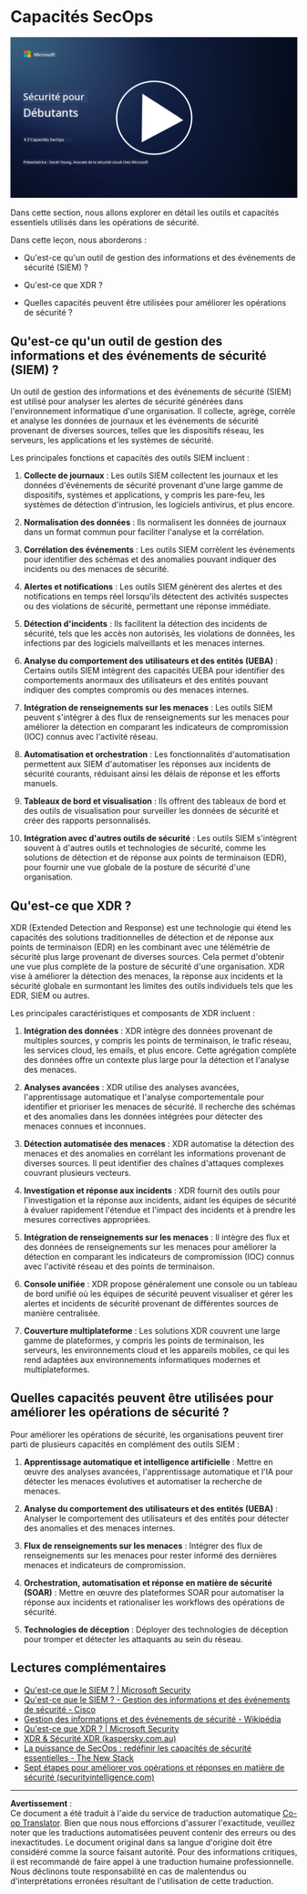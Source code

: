 <!--
CO_OP_TRANSLATOR_METADATA:
{
  "original_hash": "553eb694c89f1caca0694e8d8ab89e0e",
  "translation_date": "2025-09-03T18:49:22+00:00",
  "source_file": "4.3 SecOps capabilities.md",
  "language_code": "fr"
}
-->
# Capacités SecOps

[![Regarder la vidéo](../../translated_images/4-3_placeholder.e6e2ff578a715178985449c7f550e382f9b199847b709653a5e0af6145a8e82f.fr.png)](https://learn-video.azurefd.net/vod/player?id=bdbc1c7c-307b-4519-b8ad-b142434c0461)

Dans cette section, nous allons explorer en détail les outils et capacités essentiels utilisés dans les opérations de sécurité.

Dans cette leçon, nous aborderons :

- Qu'est-ce qu'un outil de gestion des informations et des événements de sécurité (SIEM) ?

- Qu'est-ce que XDR ?

- Quelles capacités peuvent être utilisées pour améliorer les opérations de sécurité ?

## Qu'est-ce qu'un outil de gestion des informations et des événements de sécurité (SIEM) ?

Un outil de gestion des informations et des événements de sécurité (SIEM) est utilisé pour analyser les alertes de sécurité générées dans l'environnement informatique d'une organisation. Il collecte, agrège, corrèle et analyse les données de journaux et les événements de sécurité provenant de diverses sources, telles que les dispositifs réseau, les serveurs, les applications et les systèmes de sécurité.

Les principales fonctions et capacités des outils SIEM incluent :

1. **Collecte de journaux** : Les outils SIEM collectent les journaux et les données d'événements de sécurité provenant d'une large gamme de dispositifs, systèmes et applications, y compris les pare-feu, les systèmes de détection d'intrusion, les logiciels antivirus, et plus encore.

2. **Normalisation des données** : Ils normalisent les données de journaux dans un format commun pour faciliter l'analyse et la corrélation.

3. **Corrélation des événements** : Les outils SIEM corrèlent les événements pour identifier des schémas et des anomalies pouvant indiquer des incidents ou des menaces de sécurité.

4. **Alertes et notifications** : Les outils SIEM génèrent des alertes et des notifications en temps réel lorsqu'ils détectent des activités suspectes ou des violations de sécurité, permettant une réponse immédiate.

5. **Détection d'incidents** : Ils facilitent la détection des incidents de sécurité, tels que les accès non autorisés, les violations de données, les infections par des logiciels malveillants et les menaces internes.

6. **Analyse du comportement des utilisateurs et des entités (UEBA)** : Certains outils SIEM intègrent des capacités UEBA pour identifier des comportements anormaux des utilisateurs et des entités pouvant indiquer des comptes compromis ou des menaces internes.

7. **Intégration de renseignements sur les menaces** : Les outils SIEM peuvent s'intégrer à des flux de renseignements sur les menaces pour améliorer la détection en comparant les indicateurs de compromission (IOC) connus avec l'activité réseau.

8. **Automatisation et orchestration** : Les fonctionnalités d'automatisation permettent aux SIEM d'automatiser les réponses aux incidents de sécurité courants, réduisant ainsi les délais de réponse et les efforts manuels.

9. **Tableaux de bord et visualisation** : Ils offrent des tableaux de bord et des outils de visualisation pour surveiller les données de sécurité et créer des rapports personnalisés.

10. **Intégration avec d'autres outils de sécurité** : Les outils SIEM s'intègrent souvent à d'autres outils et technologies de sécurité, comme les solutions de détection et de réponse aux points de terminaison (EDR), pour fournir une vue globale de la posture de sécurité d'une organisation.

## Qu'est-ce que XDR ?

XDR (Extended Detection and Response) est une technologie qui étend les capacités des solutions traditionnelles de détection et de réponse aux points de terminaison (EDR) en les combinant avec une télémétrie de sécurité plus large provenant de diverses sources. Cela permet d'obtenir une vue plus complète de la posture de sécurité d'une organisation. XDR vise à améliorer la détection des menaces, la réponse aux incidents et la sécurité globale en surmontant les limites des outils individuels tels que les EDR, SIEM ou autres.

Les principales caractéristiques et composants de XDR incluent :

1. **Intégration des données** : XDR intègre des données provenant de multiples sources, y compris les points de terminaison, le trafic réseau, les services cloud, les emails, et plus encore. Cette agrégation complète des données offre un contexte plus large pour la détection et l'analyse des menaces.

2. **Analyses avancées** : XDR utilise des analyses avancées, l'apprentissage automatique et l'analyse comportementale pour identifier et prioriser les menaces de sécurité. Il recherche des schémas et des anomalies dans les données intégrées pour détecter des menaces connues et inconnues.

3. **Détection automatisée des menaces** : XDR automatise la détection des menaces et des anomalies en corrélant les informations provenant de diverses sources. Il peut identifier des chaînes d'attaques complexes couvrant plusieurs vecteurs.

4. **Investigation et réponse aux incidents** : XDR fournit des outils pour l'investigation et la réponse aux incidents, aidant les équipes de sécurité à évaluer rapidement l'étendue et l'impact des incidents et à prendre les mesures correctives appropriées.

5. **Intégration de renseignements sur les menaces** : Il intègre des flux et des données de renseignements sur les menaces pour améliorer la détection en comparant les indicateurs de compromission (IOC) connus avec l'activité réseau et des points de terminaison.

6. **Console unifiée** : XDR propose généralement une console ou un tableau de bord unifié où les équipes de sécurité peuvent visualiser et gérer les alertes et incidents de sécurité provenant de différentes sources de manière centralisée.

7. **Couverture multiplateforme** : Les solutions XDR couvrent une large gamme de plateformes, y compris les points de terminaison, les serveurs, les environnements cloud et les appareils mobiles, ce qui les rend adaptées aux environnements informatiques modernes et multiplateformes.

## Quelles capacités peuvent être utilisées pour améliorer les opérations de sécurité ?

Pour améliorer les opérations de sécurité, les organisations peuvent tirer parti de plusieurs capacités en complément des outils SIEM :

1. **Apprentissage automatique et intelligence artificielle** : Mettre en œuvre des analyses avancées, l'apprentissage automatique et l'IA pour détecter les menaces évolutives et automatiser la recherche de menaces.

2. **Analyse du comportement des utilisateurs et des entités (UEBA)** : Analyser le comportement des utilisateurs et des entités pour détecter des anomalies et des menaces internes.

3. **Flux de renseignements sur les menaces** : Intégrer des flux de renseignements sur les menaces pour rester informé des dernières menaces et indicateurs de compromission.

4. **Orchestration, automatisation et réponse en matière de sécurité (SOAR)** : Mettre en œuvre des plateformes SOAR pour automatiser la réponse aux incidents et rationaliser les workflows des opérations de sécurité.

5. **Technologies de déception** : Déployer des technologies de déception pour tromper et détecter les attaquants au sein du réseau.

## Lectures complémentaires

- [Qu'est-ce que le SIEM ? | Microsoft Security](https://www.microsoft.com/security/business/security-101/what-is-siem?WT.mc_id=academic-96948-sayoung)
- [Qu'est-ce que le SIEM ? - Gestion des informations et des événements de sécurité - Cisco](https://www.cisco.com/c/en/us/products/security/what-is-siem.html)
- [Gestion des informations et des événements de sécurité - Wikipédia](https://en.wikipedia.org/wiki/Security_information_and_event_management)
- [Qu'est-ce que XDR ? | Microsoft Security](https://www.microsoft.com/security/business/security-101/what-is-xdr?WT.mc_id=academic-96948-sayoung)
- [XDR & Sécurité XDR (kaspersky.com.au)](https://www.kaspersky.com.au/resource-center/definitions/what-is-xdr)
- [La puissance de SecOps : redéfinir les capacités de sécurité essentielles - The New Stack](https://thenewstack.io/the-power-of-secops-redefining-core-security-capabilities/)
- [Sept étapes pour améliorer vos opérations et réponses en matière de sécurité (securityintelligence.com)](https://securityintelligence.com/seven-steps-to-improve-your-security-operations-and-response/)

---

**Avertissement** :  
Ce document a été traduit à l'aide du service de traduction automatique [Co-op Translator](https://github.com/Azure/co-op-translator). Bien que nous nous efforcions d'assurer l'exactitude, veuillez noter que les traductions automatisées peuvent contenir des erreurs ou des inexactitudes. Le document original dans sa langue d'origine doit être considéré comme la source faisant autorité. Pour des informations critiques, il est recommandé de faire appel à une traduction humaine professionnelle. Nous déclinons toute responsabilité en cas de malentendus ou d'interprétations erronées résultant de l'utilisation de cette traduction.